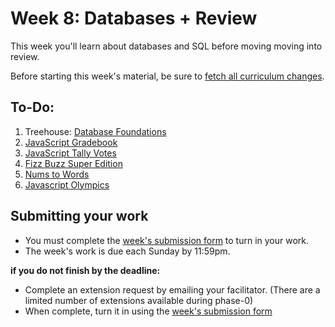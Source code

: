 # Week 8: Databases + Review

This week you'll learn about databases and SQL before moving moving into review.

Before starting this week's material, be sure to [fetch all curriculum changes](https://github.com/dev-academy-phase0/phase-0-handbook/blob/master/fetching-changes.md).

## To-Do:

1. Treehouse: [Database Foundations](http://teamtreehouse.com/library/database-foundations)
2. [JavaScript Gradebook](./2-js-gradebook)
3. [JavaScript Tally Votes](./3-js-tally-votes)
4. [Fizz Buzz Super Edition](./5-fizz-buzz)
5. [Nums to Words](./6-nums-to-words)
6. [Javascript Olympics](./7-js-olympics)

## Submitting your work

- You must complete the [week's submission form](http://goo.gl/forms/6txOOlWgyr) to turn in your work.
- The week's work is due each Sunday by 11:59pm.    

**if you do not finish by the deadline:**

- Complete an extension request by emailing your facilitator. (There are a limited number of extensions available during phase-0)
- When complete, turn it in using the [week's submission form](http://goo.gl/forms/6txOOlWgyr)
